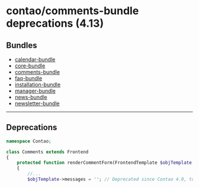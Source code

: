 # contao/comments-bundle deprecations (4.13)

## Bundles
- [calendar-bundle](calendar-bundle.md#deprecations)
- [core-bundle](core-bundle.md#deprecations)
- [comments-bundle](comments-bundle.md#deprecations)
- [faq-bundle](faq-bundle.md#deprecations)
- [installation-bundle](installation-bundle.md#deprecations)
- [manager-bundle](manager-bundle.md#deprecations)
- [news-bundle](news-bundle.md#deprecations)
- [newsletter-bundle](newsletter-bundle.md#deprecations)
____

## Deprecations

```php
namespace Contao;

class Comments extends Frontend
{
    protected function renderCommentForm(FrontendTemplate $objTemplate, \stdClass $objConfig, $strSource, $intParent, $varNotifies)
	{
        //...
        $objTemplate->messages = ''; // Deprecated since Contao 4.0, to be removed in Contao 5.0
```
